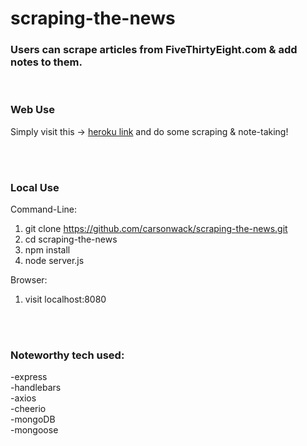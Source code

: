 # scraping-the-news
### Users can scrape articles from FiveThirtyEight.com & add notes to them.

<br/>

### Web Use

Simply visit this -> [heroku link](https://gentle-brook-76325.herokuapp.com) and do some scraping & note-taking!

<br/><br/>

### Local Use
Command-Line:
1. git clone https://github.com/carsonwack/scraping-the-news.git
2. cd scraping-the-news
3. npm install
4. node server.js

Browser:
1. visit localhost:8080

<br/><br/>

### Noteworthy tech used:
-express </br>
-handlebars </br>
-axios </br>
-cheerio </br>
-mongoDB </br>
-mongoose </br>
